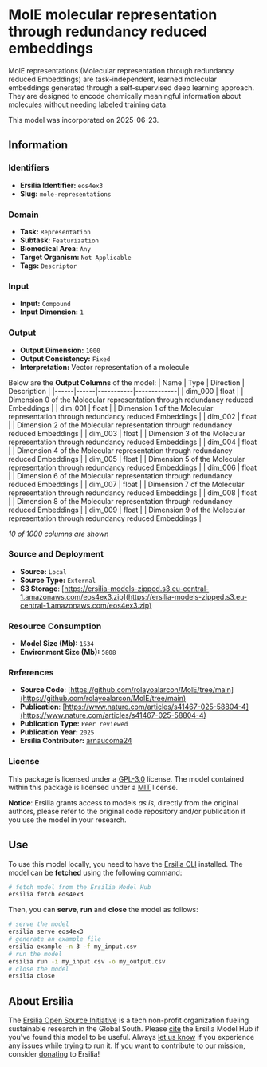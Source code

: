 # MolE molecular representation through redundancy reduced embeddings

MolE representations (Molecular representation through redundancy reduced Embeddings) are task-independent, learned molecular embeddings generated through a self-supervised deep learning approach. They are designed to encode chemically meaningful information about molecules without needing labeled training data.

This model was incorporated on 2025-06-23.

## Information
### Identifiers
- **Ersilia Identifier:** `eos4ex3`
- **Slug:** `mole-representations`

### Domain
- **Task:** `Representation`
- **Subtask:** `Featurization`
- **Biomedical Area:** `Any`
- **Target Organism:** `Not Applicable`
- **Tags:** `Descriptor`

### Input
- **Input:** `Compound`
- **Input Dimension:** `1`

### Output
- **Output Dimension:** `1000`
- **Output Consistency:** `Fixed`
- **Interpretation:** Vector representation of a molecule

Below are the **Output Columns** of the model:
| Name | Type | Direction | Description |
|------|------|-----------|-------------|
| dim_000 | float |  | Dimension 0 of the Molecular representation through redundancy reduced Embeddings |
| dim_001 | float |  | Dimension 1 of the Molecular representation through redundancy reduced Embeddings |
| dim_002 | float |  | Dimension 2 of the Molecular representation through redundancy reduced Embeddings |
| dim_003 | float |  | Dimension 3 of the Molecular representation through redundancy reduced Embeddings |
| dim_004 | float |  | Dimension 4 of the Molecular representation through redundancy reduced Embeddings |
| dim_005 | float |  | Dimension 5 of the Molecular representation through redundancy reduced Embeddings |
| dim_006 | float |  | Dimension 6 of the Molecular representation through redundancy reduced Embeddings |
| dim_007 | float |  | Dimension 7 of the Molecular representation through redundancy reduced Embeddings |
| dim_008 | float |  | Dimension 8 of the Molecular representation through redundancy reduced Embeddings |
| dim_009 | float |  | Dimension 9 of the Molecular representation through redundancy reduced Embeddings |

_10 of 1000 columns are shown_
### Source and Deployment
- **Source:** `Local`
- **Source Type:** `External`
- **S3 Storage**: [https://ersilia-models-zipped.s3.eu-central-1.amazonaws.com/eos4ex3.zip](https://ersilia-models-zipped.s3.eu-central-1.amazonaws.com/eos4ex3.zip)

### Resource Consumption
- **Model Size (Mb):** `1534`
- **Environment Size (Mb):** `5808`


### References
- **Source Code**: [https://github.com/rolayoalarcon/MolE/tree/main](https://github.com/rolayoalarcon/MolE/tree/main)
- **Publication**: [https://www.nature.com/articles/s41467-025-58804-4](https://www.nature.com/articles/s41467-025-58804-4)
- **Publication Type:** `Peer reviewed`
- **Publication Year:** `2025`
- **Ersilia Contributor:** [arnaucoma24](https://github.com/arnaucoma24)

### License
This package is licensed under a [GPL-3.0](https://github.com/ersilia-os/ersilia/blob/master/LICENSE) license. The model contained within this package is licensed under a [MIT](LICENSE) license.

**Notice**: Ersilia grants access to models _as is_, directly from the original authors, please refer to the original code repository and/or publication if you use the model in your research.


## Use
To use this model locally, you need to have the [Ersilia CLI](https://github.com/ersilia-os/ersilia) installed.
The model can be **fetched** using the following command:
```bash
# fetch model from the Ersilia Model Hub
ersilia fetch eos4ex3
```
Then, you can **serve**, **run** and **close** the model as follows:
```bash
# serve the model
ersilia serve eos4ex3
# generate an example file
ersilia example -n 3 -f my_input.csv
# run the model
ersilia run -i my_input.csv -o my_output.csv
# close the model
ersilia close
```

## About Ersilia
The [Ersilia Open Source Initiative](https://ersilia.io) is a tech non-profit organization fueling sustainable research in the Global South.
Please [cite](https://github.com/ersilia-os/ersilia/blob/master/CITATION.cff) the Ersilia Model Hub if you've found this model to be useful. Always [let us know](https://github.com/ersilia-os/ersilia/issues) if you experience any issues while trying to run it.
If you want to contribute to our mission, consider [donating](https://www.ersilia.io/donate) to Ersilia!
